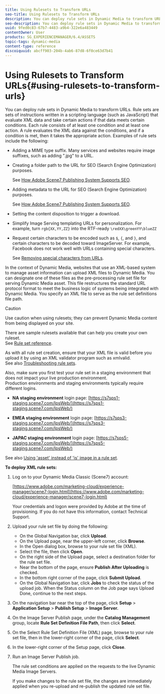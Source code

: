 ```yaml
---
title: Using Rulesets to Transform URLs
seo-title: Using Rulesets to Transform URLs
description: You can deploy rule sets in Dynamic Media to transform URLs. Rule sets are sets of instructions written in a scripting language (such as JavaScript) that evaluate XML data and take certain actions if that data meets certain conditions. 
seo-description: You can deploy rule sets in Dynamic Media to transform URLs. Rule sets are sets of instructions written in a scripting language (such as JavaScript) that evaluate XML data and take certain actions if that data meets certain conditions. 
uuid: 9fed0c83-67b7-4483-a9b4-322e6a483449
contentOwner: User
products: SG_EXPERIENCEMANAGER/6.4/ASSETS
topic-tags: dynamic-media
content-type: reference
discoiquuid: abcff903-204b-4ab6-87d8-6f0ce63d7b41
---
```


# Using Rulesets to Transform URLs{#using-rulesets-to-transform-urls}

You can deploy rule sets in Dynamic Media to transform URLs. Rule sets are sets of instructions written in a scripting language (such as JavaScript) that evaluate XML data and take certain actions if that data meets certain conditions. Each rule consists of at least one condition and at least one action. A rule evaluates the XML data against the conditions, and if a condition is met, then it takes the appropriate action. Examples of rule sets include the following:

* Adding a MIME type suffix. Many services and websites require image suffixes, such as adding ".jpg" to a URL.
* Creating a folder path to the URL for SEO (Search Engine Optimization) purposes. 

  See [How Adobe Scene7 Publishing System Supports SEO](https://marketing.adobe.com/resources/help/en_US/s7/s7_seo.pdf).  

* Adding metadata to the URL for SEO (Search Engine Optimization) purposes. 

  See [How Adobe Scene7 Publishing System Supports SEO](https://marketing.adobe.com/resources/help/en_US/s7/s7_seo.pdf).  

* Setting the content disposition to trigger a download.
* Simplify Image Serving templating URLs for personalization. For example, turn `rgb{XX,YY,ZZ}` into the RTF-ready `\redXX\greenYY\blueZZ`

* Request certain characters to be encoded such as `$`, `{`, and `}`, and certain characters to be decoded toward ImageServer. For example, Facebook does not work well with URLs containing special characters.  

  See [Removing special characters from URLs](https://helpx.adobe.com/experience-manager/scene7/kb/base/scene7-rulesets/remove-special-characters-urls.html).

In the context of Dynamic Media, websites that use an XML-based system to manage asset information can upload XML files to Dynamic Media. You can designate one of these files as the pre-processing rule set file for serving Dynamic Media asset. This file restructures the standard URL protocol format to meet the business logic of systems being integrated with Dynamic Media. You specify an XML file to serve as the rule set definitions file path.

>[!CAUTION]
>
>Use caution when using rulesets; they can prevent Dynamic Media content from being displayed on your site.

There are sample rulesets available that can help you create your own ruleset.  
See [Rule set reference](https://marketing.adobe.com/resources/help/en_US/s7/is_ir_api/is_api/image_catalog/c_rule_set_reference.html).

As with all rule set creation, ensure that your XML file is valid before you upload it by using an XML validator program such as xmlvalid.  
See also [Troubleshooting rule sets](https://helpx.adobe.com/experience-manager/scene7/kb/base/scene7-rulesets/scene7-ruleset-troubleshooting.html).

Also, make sure you first test your rule set in a staging environment that does not impact your live production environment.  
Production environments and staging environments typically require different logins.

* **NA staging environment** login page: [https://s7sps1-staging.scene7.com/IpsWeb/](https://s7sps1-staging.scene7.com/IpsWeb/)

* **EMEA staging environment** login page: [https://s7sps3-staging.scene7.com/IpsWeb/](https://s7sps3-staging.scene7.com/IpsWeb/)

* **JAPAC staging environment** login page: [https://s7sps5-staging.scene7.com/IpsWeb/](https://s7sps5-staging.scene7.com/IpsWeb/)

See also [Using 'asset' instead of 'is' image in a rule set](https://helpx.adobe.com/experience-manager/scene7/kb/base/scene7-rulesets/ruleset-asset-instead-image.html).

**To deploy XML rule sets:**

1. Log on to your Dynamic Media Classic (Scene7) account:

   [https://www.adobe.com/marketing-cloud/experience-manager/scene7-login.html](https://www.adobe.com/marketing-cloud/experience-manager/scene7-login.html)

   Your credentials and logon were provided by Adobe at the time of provisioning. If you do not have this information, contact Technical Support.

1. Upload your rule set file by doing the following:

    * On the Global Navigation bar, click **Upload**.
    * On the Upload page, near the upper-left corner, click **Browse**.
    * In the Open dialog box, browse to your rule set file (XML).
    * Select the file, then click **Open**.
    * On the right side of the Upload page, select a destination folder for the rule set file.
    * Near the bottom of the page, ensure **Publish After Uploading** is checked.
    * In the bottom right corner of the page, click **Submit Upload**.
    * On the Global Navigation bar, click **Jobs** to check the status of the upload job. When the Status column on the Job page says Upload Done, continue to the next steps.

1. On the navigation bar near the top of the page, click **Setup** &gt; **Application Setup** &gt; **Publish Setup** &gt;  **Image Server.**
1. On the Image Server Publish page, under the **Catalog Management** group, locate **Rule Set Definition File Path**, then click **Select**.
1. On the Select Rule Set Definition File (XML) page, browse to your rule set file, then in the lower-right corner of the page, click **Select**.
1. In the lower-right corner of the Setup page, click **Close**.
1. Run an Image Server Publish job.

   The rule set conditions are applied on the requests to the live Dynamic Media Image Servers.

   If you make changes to the rule set file, the changes are immediately applied when you re-upload and re-publish the updated rule set file.


